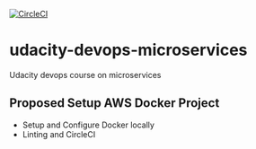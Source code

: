[![CircleCI](https://circleci.com/gh/keitamouss/dockerproject.svg?style=svg)](https://circleci.com/gh/keitamouss/dockerproject)

# udacity-devops-microservices

Udacity devops course on microservices

## Proposed Setup AWS Docker Project

* Setup and Configure Docker locally
* Linting and CircleCI

